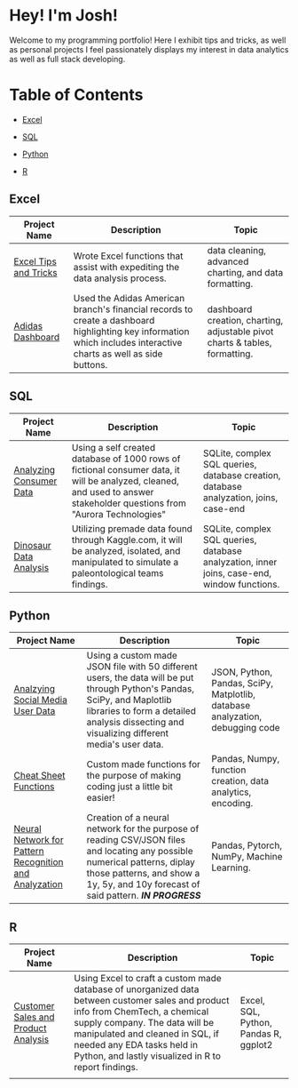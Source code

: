 # **Hey! I'm Josh!**
Welcome to my programming portfolio! Here I exhibit tips and tricks, as well as personal projects I feel passionately displays my interest in data analytics as well as full stack developing.
# Table of Contents


* [Excel](#Excel)
  
* [SQL](#SQL)

* [Python](#Python)

* [R](#R)

## Excel
Project Name  | Description   |  Topic
------------- | ------------- | ------------------
 [Excel Tips and Tricks](https://github.com/Josh9182/Excel-Tips-and-Tricks)| Wrote Excel functions that assist with expediting the data analysis process. | data cleaning, advanced charting, and data formatting.
[Adidas Dashboard](https://github.com/Josh9182/Josh9182/blob/main/Adidas_Spreadsheet.xlsm) | Used the Adidas American branch's financial records to create a dashboard highlighting key information which includes interactive charts as well as side buttons. | dashboard creation, charting, adjustable pivot charts & tables, formatting. 

## SQL
Project Name  | Description   |  Topic
------------- | ------------- | ------------------
[Analyzing Consumer Data](https://github.com/Josh9182/SQL-Projects/tree/main/SQL-Portfolio) | Using a self created database of 1000 rows of fictional consumer data, it will be analyzed, cleaned, and used to answer stakeholder questions from "Aurora Technologies"| SQLite, complex SQL queries, database creation, database analyzation, joins, case-end
[Dinosaur Data Analysis](https://github.com/Josh9182/SQL-Projects/tree/main/SQL-Portfolio-Dinosaur) | Utilizing premade data found through Kaggle.com, it will be analyzed, isolated, and manipulated to simulate a paleontological teams findings. | SQLite, complex SQL queries, database analyzation, inner joins, case-end, window functions.

## Python
Project Name  | Description   |  Topic
------------- | ------------- | ------------------
[Analzying Social Media User Data](https://github.com/Josh9182/Python-Projects/tree/main/Social%20Media%20Database) | Using a custom made JSON file with 50 different users, the data will be put through Python's Pandas, SciPy, and Maplotlib libraries to form a detailed analysis dissecting and visualizing different media's user data. | JSON, Python, Pandas, SciPy, Matplotlib, database analyzation, debugging code
[Cheat Sheet Functions](https://github.com/Josh9182/Python-Projects/tree/main/Cheat%20Sheet%20Functions) | Custom made functions for the purpose of making coding just a little bit easier! | Pandas, Numpy, function creation, data analytics, encoding.
[Neural Network for Pattern Recognition and Analyzation](https://github.com/Josh9182/Python-Projects/tree/main/Neural%20Network) | Creation of a neural network for the purpose of reading CSV/JSON files and locating any possible numerical patterns, diplay those patterns, and show a 1y, 5y, and 10y forecast of said pattern. ***IN PROGRESS*** | Pandas, Pytorch, NumPy, Machine Learning.

## R
Project Name  | Description   |  Topic
------------- | ------------- | ------------------
[Customer Sales and Product Analysis](https://github.com/Josh9182/R-Projects/tree/main/Customer%20Sales) | Using Excel to craft a custom made database of unorganized data between customer sales and product info from ChemTech, a chemical supply company. The data will be manipulated and cleaned in SQL, if needed any EDA tasks held in Python, and lastly visualized in R to report findings. | Excel, SQL, Python, Pandas R, ggplot2
||
